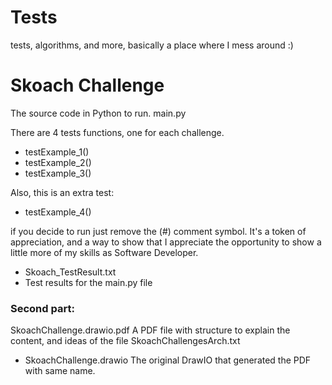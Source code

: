 # Tests
tests, algorithms, and more, basically a place where I mess around :) 

# Skoach Challenge

The source code in Python to run.
main.py

There are 4 tests functions, one for each challenge.
* testExample_1()
* testExample_2()
* testExample_3()

Also, this is an extra test:
* testExample_4()

if you decide to run just remove 
the (#) comment symbol. 
It's a token of appreciation, and a way to show 
that I appreciate the opportunity to show a
little more of my skills as Software Developer.

* Skoach_TestResult.txt
* Test results for the main.py file

### Second part:
SkoachChallenge.drawio.pdf
A PDF file with structure to explain the
content, and ideas of the file
SkoachChallengesArch.txt

* SkoachChallenge.drawio
The original DrawIO that generated the PDF with same name.

